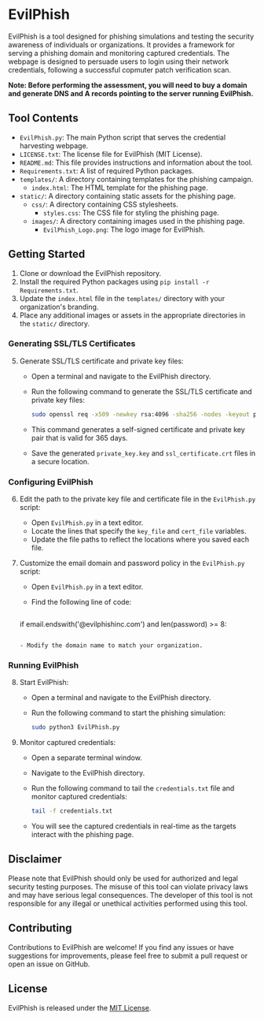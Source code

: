 # EvilPhish

EvilPhish is a tool designed for phishing simulations and testing the security awareness of individuals or organizations. It provides a framework for serving a phishing domain and monitoring captured credentials. The webpage is designed to persuade users to login using their network credentials, following a successful copmuter patch verification scan.

**Note: Before performing the assessment, you will need to buy a domain and generate DNS and A records pointing to the server running EvilPhish.**

## Tool Contents

- `EvilPhish.py`: The main Python script that serves the credential harvesting webpage.
- `LICENSE.txt`: The license file for EvilPhish (MIT License).
- `README.md`: This file provides instructions and information about the tool.
- `Requirements.txt`: A list of required Python packages.
- `templates/`: A directory containing templates for the phishing campaign.
  - `index.html`: The HTML template for the phishing page.
- `static/`: A directory containing static assets for the phishing page.
  - `css/`: A directory containing CSS stylesheets.
    - `styles.css`: The CSS file for styling the phishing page.
  - `images/`: A directory containing images used in the phishing page.
    - `EvilPhish_Logo.png`: The logo image for EvilPhish.

## Getting Started

1. Clone or download the EvilPhish repository.
2. Install the required Python packages using `pip install -r Requirements.txt`.
3. Update the `index.html` file in the `templates/` directory with your organization's branding.
4. Place any additional images or assets in the appropriate directories in the `static/` directory.

### Generating SSL/TLS Certificates

5. Generate SSL/TLS certificate and private key files:
   - Open a terminal and navigate to the EvilPhish directory.
   - Run the following command to generate the SSL/TLS certificate and private key files:

     ```bash
     sudo openssl req -x509 -newkey rsa:4096 -sha256 -nodes -keyout private_key.key -out ssl_certificate.crt -days 365
     ```

   - This command generates a self-signed certificate and private key pair that is valid for 365 days.
   - Save the generated `private_key.key` and `ssl_certificate.crt` files in a secure location.

### Configuring EvilPhish

6. Edit the path to the private key file and certificate file in the `EvilPhish.py` script:
   - Open `EvilPhish.py` in a text editor.
   - Locate the lines that specify the `key_file` and `cert_file` variables.
   - Update the file paths to reflect the locations where you saved each file.

7. Customize the email domain and password policy in the `EvilPhish.py` script:
   - Open `EvilPhish.py` in a text editor.
   - Find the following line of code:

     ```
    if email.endswith('@evilphishinc.com') and len(password) >= 8:

     ```

   - Modify the domain name to match your organization.

### Running EvilPhish

8. Start EvilPhish:
   - Open a terminal and navigate to the EvilPhish directory.
   - Run the following command to start the phishing simulation:

     ```bash
     sudo python3 EvilPhish.py
     ```

9. Monitor captured credentials:
   - Open a separate terminal window.
   - Navigate to the EvilPhish directory.
   - Run the following command to tail the `credentials.txt` file and monitor captured credentials:

     ```bash
     tail -f credentials.txt
     ```

   - You will see the captured credentials in real-time as the targets interact with the phishing page.

## Disclaimer

Please note that EvilPhish should only be used for authorized and legal security testing purposes. The misuse of this tool can violate privacy laws and may have serious legal consequences. The developer of this tool is not responsible for any illegal or unethical activities performed using this tool.

## Contributing

Contributions to EvilPhish are welcome! If you find any issues or have suggestions for improvements, please feel free to submit a pull request or open an issue on GitHub.

## License

EvilPhish is released under the [MIT License](LICENSE).
